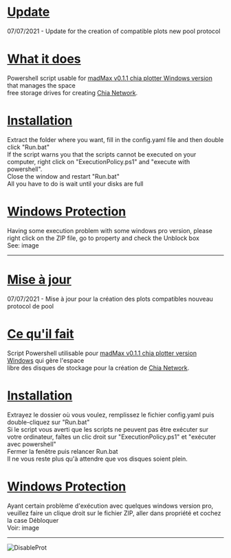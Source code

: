 # <u>Update</u>
07/07/2021 - Update for the creation of compatible plots new pool protocol

# <u>What it does</u>
Powershell script usable for <a href="https://github.com/stotiks/chia-plotter/releases" target="_blank" />madMax v0.1.1 chia plotter Windows version</a> that manages the space<br>
free storage drives for creating <a href="https://www.chia.net/" target="_blank" />Chia Network</a>.

# <u>Installation</u>
Extract the folder where you want, fill in the config.yaml file and then double click "Run.bat"<br>
If the script warns you that the scripts cannot be executed on your computer, right click on "ExecutionPolicy.ps1" and "execute with powershell".<br>
Close the window and restart "Run.bat"<br>
All you have to do is wait until your disks are full

# <u>Windows Protection</u>
Having some execution problem with some windows pro version, please right click on the ZIP file, go to property and check the Unblock box<br> 
See: image

----------------------------------------------------------------------------------------------------------------------------------------------------------------
# <u>Mise à jour</u>
07/07/2021 - Mise à jour pour la création des plots compatibles nouveau protocol de pool

# <u>Ce qu'il fait</u>
Script Powershell utilisable pour <a href="https://github.com/stotiks/chia-plotter/releases" target="_blank" />madMax v0.1.1 chia plotter version Windows</a> qui gère l'espace<br> 
libre des disques de stockage pour la création de <a href="https://www.chia.net/" target="_blank" />Chia Network</a>.

# <u>Installation</u>
Extrayez le dossier où vous voulez, remplissez le fichier config.yaml puis double-cliquez sur "Run.bat"<br>
Si le script vous averti que les scripts ne peuvent pas être exécuter sur votre ordinateur, faîtes un clic droit sur "ExecutionPolicy.ps1" et "exécuter avec powershell"<br>
Fermer la fenêtre puis relancer Run.bat<br>
Il ne vous reste plus qu'à attendre que vos disques soient plein.

# <u>Windows Protection</u>
Ayant certain problème d'exécution avec quelques windows version pro, veuillez faire un clique droit sur le fichier ZIP, aller dans propriété et cochez la case Débloquer<br>
Voir: image

----------------------------------------------------------------------------------------------------------------------------------------------------------------

![DisableProt](https://user-images.githubusercontent.com/3422040/125165342-d59b4980-e196-11eb-90cc-275f020a66ad.png)
